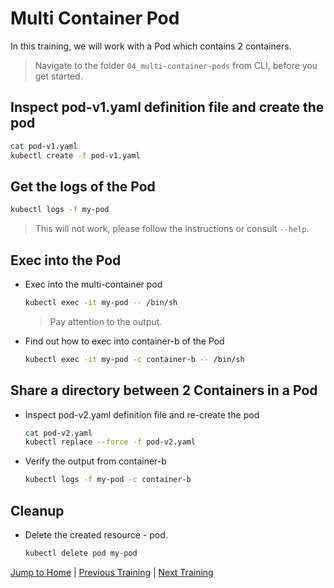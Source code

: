 # Multi Container Pod

In this training, we will work with a Pod which contains 2 containers.

>Navigate to the folder `04_multi-container-pods` from CLI, before you get started. 

## Inspect pod-v1.yaml definition file and create the pod

```bash
cat pod-v1.yaml
kubectl create -f pod-v1.yaml
```

## Get the logs of the Pod

```bash
kubectl logs -f my-pod
```
>This will not work, please follow the instructions or consult `--help`.

## Exec into the Pod

* Exec into the multi-container pod
  ```bash
  kubectl exec -it my-pod -- /bin/sh
  ```
  >Pay attention to the output.

* Find out how to exec into container-b of the Pod
  ```bash
  kubectl exec -it my-pod -c container-b -- /bin/sh
  ```

## Share a directory between 2 Containers in a Pod

* Inspect pod-v2.yaml definition file and re-create the pod
  ```bash
  cat pod-v2.yaml
  kubectl replace --force -f pod-v2.yaml
  ```

* Verify the output from container-b
  ```bash
  kubectl logs -f my-pod -c container-b
  ```

## Cleanup
* Delete the created resource - pod.
  ```bash
  kubectl delete pod my-pod
  ```

[Jump to Home](../README.md) | [Previous Training](../03_cmd-and-args/README.md) | [Next Training](../05_replicasets/README.md)